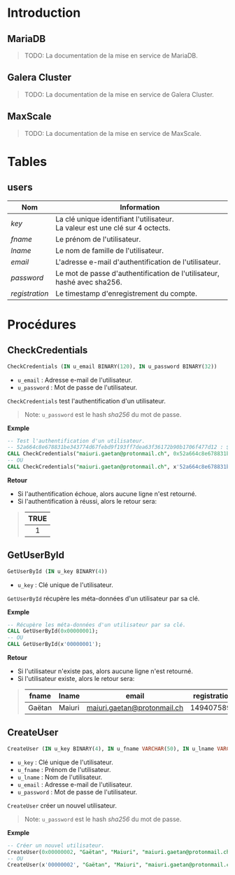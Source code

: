 # Introduction

## MariaDB
> TODO: La documentation de la mise en service de MariaDB.

## Galera Cluster
> TODO: La documentation de la mise en service de Galera Cluster.

## MaxScale
> TODO: La documentation de la mise en service de MaxScale.

# Tables

## users

| Nom            | Information                                                                               |
| -------------- | ------------------------------------------------------------------------------------------|
| *key*          | La clé unique identifiant l'utilisateur.<br>La valeur est une clé sur 4 octects.          |
| *fname*        | Le prénom de l'utilisateur.                                                               |
| *lname*        | Le nom de famille de l'utilisateur.                                                       |
| *email*        | L'adresse e-mail d'authentification de l'utilisateur.                                     |
| *password*     | Le mot de passe d'authentification de l'utilisateur, hashé avec sha256.                   |
| *registration* | Le timestamp d'enregistrement du compte.                                                  |

# Procédures

## CheckCredentials
```sql
CheckCredentials (IN u_email BINARY(120), IN u_password BINARY(32))
```
* `u_email`		: Adresse e-mail de l'utilisateur.
* `u_password`	: Mot de passe de l'utilisateur.

`CheckCredentials` test l'authentification d'un utilisateur.

> Note: `u_password` est le hash *sha256* du mot de passe.

**Exmple**
 ```sql
-- Test l'authentification d'un utilisateur.
-- 52a664c8e678831be343774d67febd9f193ff7dea63f36172b90b1706f477d12 : $ sha256sum <(echo -n "@azerty123#")
CALL CheckCredentials("maiuri.gaetan@protonmail.ch", 0x52a664c8e678831be343774d67febd9f193ff7dea63f36172b90b1706f477d12);
-- OU
CALL CheckCredentials("maiuri.gaetan@protonmail.ch", x'52a664c8e678831be343774d67febd9f193ff7dea63f36172b90b1706f477d12');
```

**Retour**
* Si l'authentification échoue, alors aucune ligne n'est retourné.
* Si l'authentification à réussi, alors le retour sera:

> | TRUE |
> |:----:|
> | 1    |

## GetUserById
```sql
GetUserById (IN u_key BINARY(4))
```
* `u_key`		: Clé unique de l'utilisateur.

`GetUserById` récupère les méta-données d'un utilisateur par sa clé.

**Exmple**
 ```sql
-- Récupère les méta-données d'un utilisateur par sa clé.
CALL GetUserById(0x00000001);
-- OU
CALL GetUserById(x'00000001');
```

**Retour**
* Si l'utilisateur n'existe pas, alors aucune ligne n'est retourné.
* Si l'utilisateur existe, alors le retour sera:

> | fname   | lname  | email                       | registration |
> | ------- | ------ | --------------------------- | ------------ |
> | Gaëtan  | Maiuri | maiuri.gaetan@protonmail.ch |   1494075896 |

## CreateUser
```sql
CreateUser (IN u_key BINARY(4), IN u_fname VARCHAR(50), IN u_lname VARCHAR(50), IN u_email BINARY(120), IN u_password BINARY(32))
```
* `u_key`		: Clé unique de l'utilisateur.
* `u_fname`		: Prénom de l'utilisateur.
* `u_lname`		: Nom de l'utilisateur.
* `u_email`		: Adresse e-mail de l'utilisateur.
* `u_password`	: Mot de passe de l'utilisateur.

`CreateUser` créer un nouvel utilisateur.

> Note: `u_password` est le hash *sha256* du mot de passe.

**Exmple**
 ```sql
-- Créer un nouvel utilisateur.
CreateUser(0x00000002, "Gaëtan", "Maiuri", "maiuri.gaetan@protonmail.ch", 0xf2d81a260dea8a100dd517984e53c56a7523d96942a834b9cdc249bd4e8c7aa9);
-- OU
CreateUser(x'00000002', "Gaëtan", "Maiuri", "maiuri.gaetan@protonmail.ch", x'f2d81a260dea8a100dd517984e53c56a7523d96942a834b9cdc249bd4e8c7aa9');
```

